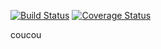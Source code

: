 [![Build Status](https://travis-ci.org/TheSoftwareFactory/DlearnHelsinki.svg?branch=master)](https://travis-ci.org/TheSoftwareFactory/DlearnHelsinki)
[![Coverage Status](https://coveralls.io/repos/github/TheSoftwareFactory/DlearnHelsinki/badge.svg?branch=master)](https://coveralls.io/github/TheSoftwareFactory/DlearnHelsinki?branch=master)

coucou